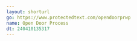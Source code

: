 ```yaml
---
layout: shorturl
go: https://www.protectedtext.com/opendoorprwp
name: Open Door Process
dt: 240410135317
---
```

